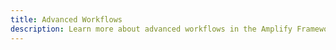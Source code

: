 ```yaml
---
title: Advanced Workflows
description: Learn more about advanced workflows in the Amplify Framework's API category
---
```


<inline-fragment platform="js" src="~/lib/graphqlapi/fragments/js/complex-objects.md"></inline-fragment>
<inline-fragment platform="js" src="~/lib/graphqlapi/fragments/js/delta-sync.md"></inline-fragment>

<inline-fragment platform="ios" src="~/lib/graphqlapi/fragments/native_common/advanced-workflows/common.md"></inline-fragment>
<inline-fragment platform="android" src="~/lib/graphqlapi/fragments/native_common/advanced-workflows/common.md"></inline-fragment>
